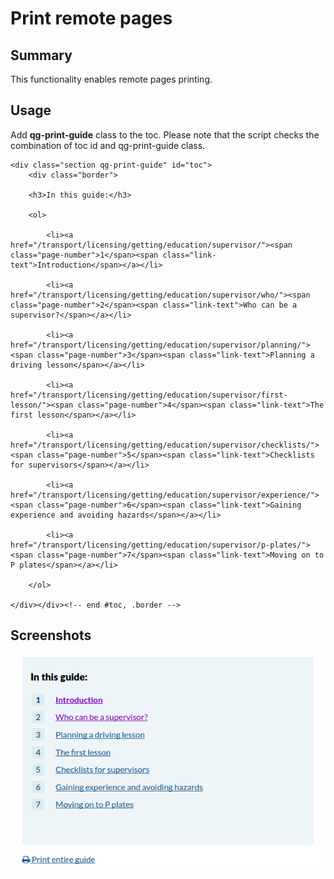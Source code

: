 # Print remote pages
## Summary
This functionality enables remote pages printing.

## Usage
Add **qg-print-guide** class to the toc. Please note that the script checks the combination of toc id and qg-print-guide class.

```
<div class="section qg-print-guide" id="toc">
    <div class="border">

    <h3>In this guide:</h3>

    <ol>

        <li><a href="/transport/licensing/getting/education/supervisor/"><span class="page-number">1</span><span class="link-text">Introduction</span></a></li>

        <li><a href="/transport/licensing/getting/education/supervisor/who/"><span class="page-number">2</span><span class="link-text">Who can be a supervisor?</span></a></li>

        <li><a href="/transport/licensing/getting/education/supervisor/planning/"><span class="page-number">3</span><span class="link-text">Planning a driving lesson</span></a></li>

        <li><a href="/transport/licensing/getting/education/supervisor/first-lesson/"><span class="page-number">4</span><span class="link-text">The first lesson</span></a></li>

        <li><a href="/transport/licensing/getting/education/supervisor/checklists/"><span class="page-number">5</span><span class="link-text">Checklists for supervisors</span></a></li>

        <li><a href="/transport/licensing/getting/education/supervisor/experience/"><span class="page-number">6</span><span class="link-text">Gaining experience and avoiding hazards</span></a></li>

        <li><a href="/transport/licensing/getting/education/supervisor/p-plates/"><span class="page-number">7</span><span class="link-text">Moving on to P plates</span></a></li>

    </ol>

</div></div><!-- end #toc, .border -->
```

## Screenshots
![Quick Exit](images/print-remote-pages.png)